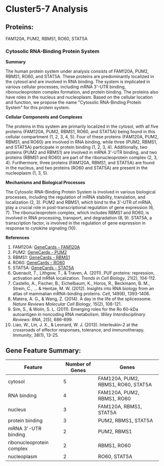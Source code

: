 # Cluster5-7 Analysis

## Proteins: 

FAM120A, PUM2, RBMS1, RO60, STAT5A

### Cytosolic RNA-Binding Protein System

**Summary**

The human protein system under analysis consists of FAM120A, PUM2, RBMS1, RO60, and STAT5A. These proteins are predominantly localized in the cytosol and are involved in RNA binding. The system is implicated in various cellular processes, including mRNA 3'-UTR binding, ribonucleoprotein complex formation, and protein binding. The proteins also have roles in the nucleus and nucleoplasm. Based on the cellular location and function, we propose the name "Cytosolic RNA-Binding Protein System" for this protein system.

**Cellular Components and Complexes**

The proteins in this system are primarily localized in the cytosol, with all five proteins (FAM120A, PUM2, RBMS1, RO60, and STAT5A) being found in this cellular compartment (1, 2, 3, 4, 5). Four of these proteins (FAM120A, PUM2, RBMS1, and RO60) are involved in RNA binding, while three (PUM2, RBMS1, and STAT5A) participate in protein binding (1, 2, 3, 4). Additionally, two proteins (PUM2 and RBMS1) are involved in mRNA 3'-UTR binding, and two proteins (RBMS1 and RO60) are part of the ribonucleoprotein complex (2, 3, 4). Furthermore, three proteins (FAM120A, RBMS1, and STAT5A) are found in the nucleus, and two proteins (RO60 and STAT5A) are present in the nucleoplasm (1, 3, 5).

**Mechanisms and Biological Processes**

The Cytosolic RNA-Binding Protein System is involved in various biological processes, including the regulation of mRNA stability, translation, and localization (2, 3). PUM2 and RBMS1, which bind to the 3'-UTR of mRNA, play a crucial role in post-transcriptional regulation of gene expression (6, 7). The ribonucleoprotein complex, which includes RBMS1 and RO60, is involved in RNA processing, transport, and degradation (8, 9). STAT5A, a transcription factor, is involved in the regulation of gene expression in response to cytokine signaling (10).

**References**

1. FAM120A: [GeneCards - FAM120A](https://www.genecards.org/cgi-bin/carddisp.pl?gene=FAM120A)
2. PUM2: [GeneCards - PUM2](https://www.genecards.org/cgi-bin/carddisp.pl?gene=PUM2)
3. RBMS1: [GeneCards - RBMS1](https://www.genecards.org/cgi-bin/carddisp.pl?gene=RBMS1)
4. RO60: [GeneCards - RO60](https://www.genecards.org/cgi-bin/carddisp.pl?gene=RO60)
5. STAT5A: [GeneCards - STAT5A](https://www.genecards.org/cgi-bin/carddisp.pl?gene=STAT5A)
6. Quenault, T., Lithgow, T., & Traven, A. (2011). PUF proteins: repression, activation and mRNA localization. *Trends in Cell Biology*, 21(2), 104-112.
7. Castello, A., Fischer, B., Eichelbaum, K., Horos, R., Beckmann, B. M., Strein, C., ... & Hentze, M. W. (2012). Insights into RNA biology from an atlas of mammalian mRNA-binding proteins. *Cell*, 149(6), 1393-1406.
8. Matera, A. G., & Wang, Z. (2014). A day in the life of the spliceosome. *Nature Reviews Molecular Cell Biology*, 15(2), 108-121.
9. Sim, S., & Wolin, S. L. (2011). Emerging roles for the Ro 60-kDa autoantigen in noncoding RNA metabolism. *Wiley Interdisciplinary Reviews: RNA*, 2(5), 686-699.
10. Liao, W., Lin, J. X., & Leonard, W. J. (2013). Interleukin-2 at the crossroads of effector responses, tolerance, and immunotherapy. *Immunity*, 38(1), 13-25.

## Gene Feature Summary: 

| Feature | Number of Genes | Genes |
| --- | --- | --- |
| cytosol | 5 | FAM120A, PUM2, RBMS1, RO60, STAT5A |
| RNA binding | 4 | FAM120A, PUM2, RBMS1, RO60 |
| nucleus | 3 | FAM120A, RBMS1, STAT5A |
| protein binding | 3 | PUM2, RBMS1, STAT5A |
| mRNA 3'-UTR binding | 2 | PUM2, RBMS1 |
| ribonucleoprotein complex | 2 | RBMS1, RO60 |
| nucleoplasm | 2 | RO60, STAT5A |

